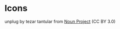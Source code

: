 # Icons
unplug by tezar tantular from [Noun Project](https://thenounproject.com/browse/icons/term/unplug/) (CC BY 3.0)